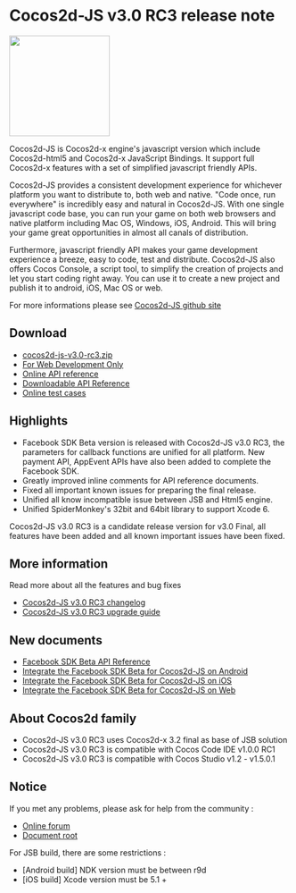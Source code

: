 # Cocos2d-JS v3.0 RC3 release note

<img src="http://www.cocos2d-x.org/attachments/download/1508" height=180> 

Cocos2d-JS is Cocos2d-x engine's javascript version which include Cocos2d-html5 and Cocos2d-x JavaScript Bindings. It support full Cocos2d-x features with a set of simplified javascript friendly APIs.

Cocos2d-JS provides a consistent development experience for whichever platform you want to distribute to, both web and native. "Code once, run everywhere" is incredibly easy and natural in Cocos2d-JS. With one single javascript code base, you can run your game on both web browsers and native platform including Mac OS, Windows, iOS, Android. This will bring your game great opportunities in almost all canals of distribution.

Furthermore, javascript friendly API makes your game development experience a breeze, easy to code, test and distribute. Cocos2d-JS also offers Cocos Console, a script tool, to simplify the creation of projects and let you start coding right away. You can use it to create a new project and publish it to android, iOS, Mac OS or web.

For more informations please see [Cocos2d-JS github site](https://github.com/cocos2d/cocos2d-js)

## Download

- [cocos2d-js-v3.0-rc3.zip](http://www.cocos2d-x.org/filedown/cocos2d-js-v3.0-rc3.zip)
- [For Web Development Only](http://www.cocos2d-x.org/filecenter/jsbuilder)
- [Online API reference](http://www.cocos2d-x.org/reference/html5-js/V3.0rc3/index.html)
- [Downloadable API Reference](http://www.cocos2d-x.org/filedown/Cocos2d-JS-v3.0-rc3-API.zip)
- [Online test cases](http://cocos2d-x.org/js-tests/)

## Highlights

* Facebook SDK Beta version is released with Cocos2d-JS v3.0 RC3, the parameters for callback functions are unified for all platform. New payment API, AppEvent APIs have also been added to complete the Facebook SDK.
* Greatly improved inline comments for API reference documents.
* Fixed all important known issues for preparing the final release.
* Unified all know incompatible issue between JSB and Html5 engine.
* Unified SpiderMonkey's 32bit and 64bit library to support Xcode 6.

Cocos2d-JS v3.0 RC3 is a candidate release version for v3.0 Final, all features have been added and all known important issues have been fixed.

## More information

Read more about all the features and bug fixes

- [Cocos2d-JS v3.0 RC3 changelog](http://www.cocos2d-x.org/docs/manual/framework/html5/release-notes/v3.0rc3/changelog/en)
- [Cocos2d-JS v3.0 RC3 upgrade guide](http://www.cocos2d-x.org/docs/manual/framework/html5/release-notes/v3.0rc0/upgrade-guide/en)

## New documents

- [Facebook SDK Beta API Reference](http://www.cocos2d-x.org/docs/manual/framework/html5/facebook-sdk/api-reference/en.md)
- [Integrate the Facebook SDK Beta for Cocos2d-JS on Android](http://www.cocos2d-x.org/docs/manual/framework/html5/facebook-sdk/facebook-sdk-on-android/en.md)
- [Integrate the Facebook SDK Beta for Cocos2d-JS on iOS](http://www.cocos2d-x.org/docs/manual/framework/html5/facebook-sdk/facebook-sdk-on-ios/en.md)
- [Integrate the Facebook SDK Beta for Cocos2d-JS on Web](http://www.cocos2d-x.org/docs/manual/framework/html5/facebook-sdk/facebook-sdk-on-web/en.md)

## About Cocos2d family

- Cocos2d-JS v3.0 RC3 uses Cocos2d-x 3.2 final as base of JSB solution
- Cocos2d-JS v3.0 RC3 is compatible with Cocos Code IDE v1.0.0 RC1
- Cocos2d-JS v3.0 RC3 is compatible with Cocos Studio v1.2 - v1.5.0.1

## Notice

If you met any problems, please ask for help from the community : 

- [Online forum](http://discuss.cocos2d-x.org/category/javascript)
- [Document root](http://cocos2d-x.org/docs/manual/framework/html5/en)

For JSB build, there are some restrictions :

- [Android build] NDK version must be between r9d
- [iOS build] Xcode version must be 5.1 +